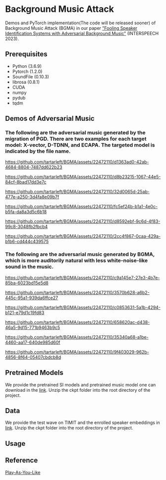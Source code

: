 # Background Music Attack
Demos and PyTorch implementation(The code will be released sooner) of Background Music Attack (BGMA) in our paper ["Fooling Speaker Identification Systems with Adversarial Background Music"](https://www.isca-speech.org/archive/Interspeech_2020/abstracts/1275.html) (INTERSPEECH 2023).

## Prerequisites
* Python (3.6.9)
* Pytorch (1.2.0)
* SoundFile (0.10.3)
* librosa (0.8.1)
* CUDA
* numpy
* pydub
* tqdm


## Demos of Adversarial Music
### The following are the adversarial music generated by the migration of PGD. There are two examples for each target model: X-vector, D-TDNN, and ECAPA. The targeted model is indicated by the file name.



https://github.com/tartarleft/BGMA/assets/22472110/d1363ad0-42ab-4684-8804-7487dd622b23


https://github.com/tartarleft/BGMA/assets/22472110/d8b23215-1067-44e5-84cf-8bad17dd3e7c


https://github.com/tartarleft/BGMA/assets/22472110/32d0065d-25ab-477e-a250-3d4fa8e09b7f


https://github.com/tartarleft/BGMA/assets/22472110/fc5ef24b-b1a1-4e0c-b5fa-da8a3d5c6b18


https://github.com/tartarleft/BGMA/assets/22472110/d8592ebf-9c6d-4f83-99c8-3048fb2fbcb4


https://github.com/tartarleft/BGMA/assets/22472110/2cc4f867-0caa-429a-b1b6-cd444c439575

### The following are the adversarial music generated by BGMA, which is more auditorily natural with less white-noise-like sound in the music.



https://github.com/tartarleft/BGMA/assets/22472110/c9a145e7-27e3-4b7e-85ba-6023bd15e5d8


https://github.com/tartarleft/BGMA/assets/22472110/3570b628-a6b2-445c-95a1-939da6ffce27


https://github.com/tartarleft/BGMA/assets/22472110/c0853631-5a1b-4294-b121-e79d1c19fd83


https://github.com/tartarleft/BGMA/assets/22472110/658620ac-d438-46a5-9d15-771b9463b9c5


https://github.com/tartarleft/BGMA/assets/22472110/35340a68-a1be-4460-aa17-640de985d60f


https://github.com/tartarleft/BGMA/assets/22472110/9f403029-962b-4856-8f64-05407cbdcb8d




## Pretrained Models

We provide the pretrained SI models and pretrained music model one can download in the [link](https://drive.google.com/file/d/1HImd_K88Q7cLkRowbDV-CpItgsjnlF3B/view?usp=drive_link). Unzip the ckpt folder into the root directory of the project.
## Data
We provide the test wave on TIMIT and the enrolled speaker embeddings in [link](https://drive.google.com/file/d/1lnlc32JP2fpRWDkrO7pt9kgXOLbcqu2J/view?usp=sharing). Unzip the ckpt folder into the root directory of the project.

## Usage
## Reference
[Play-As-You-Like](https://github.com/ChienYuLu/Play-As-You-Like-Timbre-Enhanced-Multi-modal-Music-Style-Transfer)

